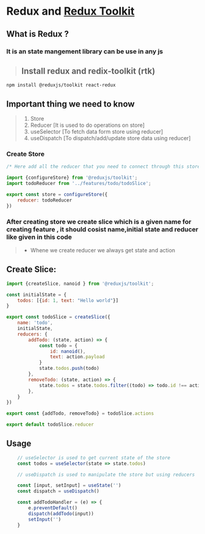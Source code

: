 # Redux and [Redux Toolkit](https://redux-toolkit.js.org/introduction/getting-started)

## What is Redux ?
### It is an state mangement library can be use in any js

> ## Install redux and redix-toolkit (rtk)

```shell
npm install @reduxjs/toolkit react-redux
```

## Important thing we  need to know
> 1. Store
> 2. Reducer [It is used to do operations on store]
> 3. useSelector [To fetch data form store using reducer]
> 4. useDispatch [To dispatch/add/update store data using reducer]

### Create Store
```Store.js
/* Here add all the reducer that you need to connect through this store */

import {configureStore} from '@reduxjs/toolkit';
import todoReducer from '../features/todo/todoSlice';

export const store = configureStore({
    reducer: todoReducer
})
```

### After creating store we create slice which is a given name for creating feature , it should cosist name,initial state and reducer like given in this code
>* Whene we create reducer we always get state and action

## Create Slice:


```jsx
import {createSlice, nanoid } from '@reduxjs/toolkit';

const initialState = {
    todos: [{id: 1, text: "Hello world"}]
}

export const todoSlice = createSlice({
    name: 'todo',
    initialState,
    reducers: {
        addTodo: (state, action) => {
            const todo = {
                id: nanoid(),
                text: action.payload
            }
            state.todos.push(todo)
        },
        removeTodo: (state, action) => {
            state.todos = state.todos.filter((todo) => todo.id !== action.payload )
        },
    }
})

export const {addTodo, removeTodo} = todoSlice.actions

export default todoSlice.reducer

```

## Usage
```usage.jsx
    // useSelector is used to get current state of the store
    const todos = useSelector(state => state.todos)

    // useDispatch is used to manipulate the store but using reducers

    const [input, setInput] = useState('')
    const dispatch = useDispatch()

    const addTodoHandler = (e) => {
        e.preventDefault()
        dispatch(addTodo(input))
        setInput('')
    }

```

